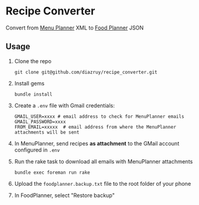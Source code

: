 # Recipe Converter

Convert from [Menu Planner](https://itunes.apple.com/us/app/menu-planner/id304945491?mt=8&ign-mpt=uo%3D4) XML to
[Food Planner](https://play.google.com/store/apps/details?id=dk.boggie.madplan.android) JSON

## Usage
 
1. Clone the repo

    ```
    git clone git@github.com/diazruy/recipe_converter.git
    ```
    
1. Install gems

    ```
    bundle install
    ```
    
1. Create a `.env` file with Gmail credentials:

    ```
    GMAIL_USER=xxxx # email address to check for MenuPlanner emails
    GMAIL_PASSWORD=xxxx
    FROM_EMAIL=xxxxx  # email address from where the MenuPlanner attachments will be sent
    ```

1. In MenuPlanner, send recipes **as attachment** to the GMail account configured in `.env`
1. Run the rake task to download all emails with MenuPlanner attachments

    ```
    bundle exec foreman run rake
    ```

1. Upload the `foodplanner.backup.txt` file to the root folder of your phone
1. In FoodPlanner, select "Restore backup"

